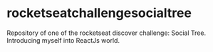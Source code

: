 # rocketseatchallengesocialtree
Repository of one of the rocketseat discover challenge: Social Tree. Introducing myself into ReactJs world.
